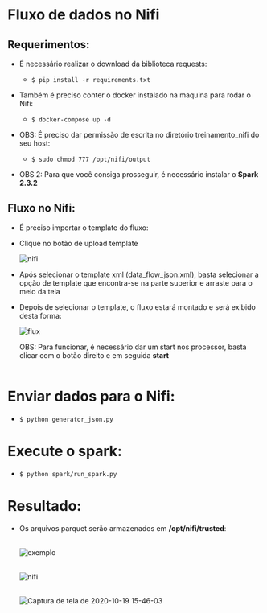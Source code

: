 # Fluxo de dados no Nifi


## Requerimentos:
- É necessário realizar o download da biblioteca requests:
    - ```shell 
      $ pip install -r requirements.txt
      ```
- Também é preciso conter o docker instalado na maquina para rodar o Nifi:

    - ```shell
      $ docker-compose up -d
      ```
      
- OBS: É preciso dar permissão de escrita no diretório treinamento_nifi do seu host:
    - ```shell 
      $ sudo chmod 777 /opt/nifi/output
      ```
      
- OBS 2: Para que você consiga prosseguir, é necessário instalar o **Spark 2.3.2** 
      
## Fluxo no Nifi:

- É preciso importar o template do fluxo:

 - Clique no botão de upload template
   
   ![nifi](https://user-images.githubusercontent.com/17969551/96472949-71e77f80-1207-11eb-82dd-954052dedb4c.jpg)

 - Após selecionar o template xml (data_flow_json.xml), basta selecionar a opção de template que encontra-se na parte superior e arraste para o meio da tela
 
 
 - Depois de selecionar o template, o fluxo estará montado e será exibido desta forma:
 
   ![flux](https://user-images.githubusercontent.com/17969551/96458174-01386700-11f7-11eb-9a54-4d611c72745c.png)
   
   OBS: Para funcionar, é necessário dar um start nos processor, basta clicar com o botão direito e em seguida **start**<br><br>

# Enviar dados para o Nifi:

- ```shell 
  $ python generator_json.py
  ```

# Execute o spark:
 
- ```shell 
  $ python spark/run_spark.py
  ```
 
# Resultado:

- Os arquivos parquet serão armazenados em **/opt/nifi/trusted**:<br><br>

  ![exemplo](https://user-images.githubusercontent.com/17969551/96468886-faafec80-1202-11eb-9f9b-aaf6c4cac324.png)<br><br>

  ![nifi](https://user-images.githubusercontent.com/17969551/96492523-25596f80-121a-11eb-9274-f9b44494cc03.png)<br><br>

  ![Captura de tela de 2020-10-19 15-46-03](https://user-images.githubusercontent.com/17969551/96498274-3ad29780-1222-11eb-973a-8cc85b6fa6c6.png)

  
